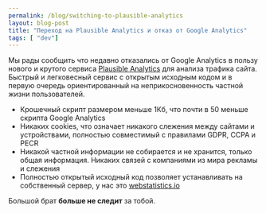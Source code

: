 ```yaml
---
permalink: /blog/switching-to-plausible-analytics
layout: blog-post
title: "Переход на Plausible Analytics и отказ от Google Analytics"
tags: [ "dev"]
---
```


Мы рады сообщить что недавно отказались от Google Analytics в пользу нового и крутого сервиса [Plausible Analytics](https://plausible.io/) для анализа трафика сайта. Быстрый и легковесный сервис с открытым исходным кодом и в первую очередь ориентированный на неприкосновенность частной жизни пользователей.

<!--more-->

- Крошечный скрипт размером меньше 1Кб, что почти в 50 меньше скрипта Google Analytics
- Никаких cookies, что означает никакого слежения между сайтами и устройствами, полностью совместимый с правилами GDPR, CCPA и PECR
- Никакой частной информации не собирается и не хранится, только общая информация. Никаких связей с компаниями из мира рекламы и слежения
- Полностью открытый исходный код позволяет устанавливать на собственный сервер, у нас это [webstatistics.io](https://webstatistics.io/)

Большой брат **больше не следит** за тобой.
